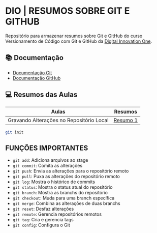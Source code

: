# DIO | RESUMOS SOBRE GIT E GITHUB

Repositório para armazenar resumos sobre Git e GitHub do curso Versionamento de Código com Git e GitHub da [Digital Innovation One](https://web.dio.me/).

## 📚 Documentação
- [Documentação Git](https://git.scm.com/doc)
- [Documentação GitHub](https://docs.github.com/pt)

## 💻 Resumos das Aulas

| Aulas | Resumos |
| ----- | ------- |
| Gravando Alterações no Repositório Local | [Resumo 1]() |

``` bash
git init 
```

## FUNÇÕES IMPORTANTES
- `git add`: Adiciona arquivos ao stage
- `git commit`: Comita as alterações
- `git push`: Envia as alterações para o repositório remoto
- `git pull`: Puxa as alterações do repositório remoto
- `git log`: Mostra o histórico de commits
- `git status`: Mostra o status atual do repositório
- `git branch`: Mostra as branchs do repositório
- `git checkout`: Muda para uma branch específica
- `git merge`: Combina as alterações de duas branchs
- `git reset`: Desfaz alterações
- `git remote`: Gerencia repositórios remotos
- `git tag`: Cria e gerencia tags
- `git config`: Configura o Git


